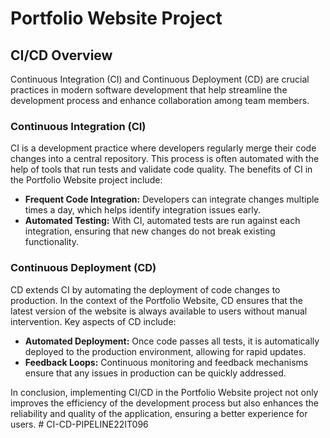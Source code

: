 
# Portfolio Website Project

## CI/CD Overview

Continuous Integration (CI) and Continuous Deployment (CD) are crucial practices in modern software development that help streamline the development process and enhance collaboration among team members.

### Continuous Integration (CI)
CI is a development practice where developers regularly merge their code changes into a central repository. This process is often automated with the help of tools that run tests and validate code quality. The benefits of CI in the Portfolio Website project include:
- **Frequent Code Integration:** Developers can integrate changes multiple times a day, which helps identify integration issues early.
- **Automated Testing:** With CI, automated tests are run against each integration, ensuring that new changes do not break existing functionality.

### Continuous Deployment (CD)
CD extends CI by automating the deployment of code changes to production. In the context of the Portfolio Website, CD ensures that the latest version of the website is always available to users without manual intervention. Key aspects of CD include:
- **Automated Deployment:** Once code passes all tests, it is automatically deployed to the production environment, allowing for rapid updates.
- **Feedback Loops:** Continuous monitoring and feedback mechanisms ensure that any issues in production can be quickly addressed.

In conclusion, implementing CI/CD in the Portfolio Website project not only improves the efficiency of the development process but also enhances the reliability and quality of the application, ensuring a better experience for users.
#   C I - C D - P I P E L I N E 2 2 I T 0 9 6  
 